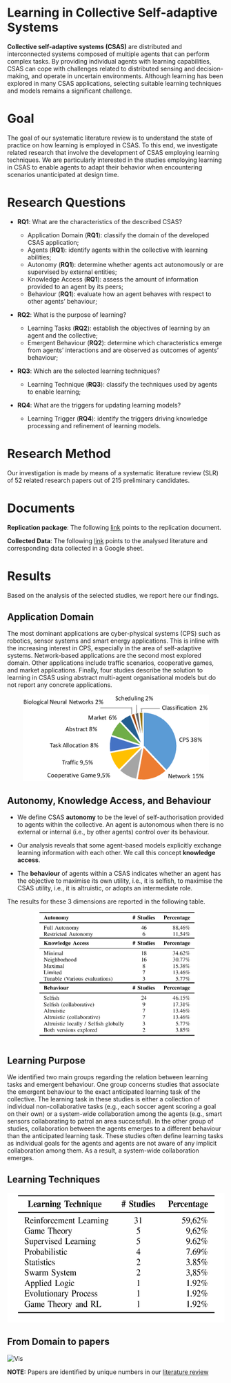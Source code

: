 # Learning in Collective Self-adaptive Systems
**Collective self-adaptive systems (CSAS)** are distributed and interconnected systems composed of multiple agents that can perform complex tasks. By providing individual agents with learning capabilities, CSAS can cope with challenges related to distributed sensing and decision-making, and operate in uncertain environments. Although learning has been explored in many CSAS applications, selecting suitable learning techniques and models remains a significant challenge.

# Goal
The goal of our systematic literature review is to understand the state of practice on how learning is employed in CSAS. To this end, we investigate related research that involve the development of CSAS employing learning techniques. We are particularly interested in the studies employing learning in CSAS to enable agents to adapt their behavior when encountering scenarios unanticipated at design time.

# Research Questions

- **RQ1**: What are the characteristics of the described CSAS?
  - Application Domain (**RQ1**): classify the domain of the
developed CSAS application;
  - Agents (**RQ1**): identify agents within the collective with
learning abilities;
  - Autonomy (**RQ1**): determine whether agents act autonomously
or are supervised by external entities;
  - Knowledge Access (**RQ1**): assess the amount of information
provided to an agent by its peers;
  - Behaviour (**RQ1**): evaluate how an agent behaves with
respect to other agents’ behaviour;

- **RQ2**: What is the purpose of learning?
  - Learning Tasks (**RQ2**): establish the objectives of learning
by an agent and the collective;
  - Emergent Behaviour (**RQ2**): determine which characteristics
emerge from agents’ interactions and are observed as outcomes of agents’ behaviour;

- **RQ3**: Which are the selected learning techniques?
  - Learning Technique (**RQ3**): classify the techniques used
by agents to enable learning;

- **RQ4**: What are the triggers for updating learning models?
  - Learning Trigger (**RQ4**): identify the triggers driving
knowledge processing and refinement of learning models.

# Research Method
Our investigation is made by means of a systematic literature review (SLR) of 52 related research papers out of 215 preliminary candidates.

# Documents
**Replication package**: The following [link](https://drive.google.com/open?id=1tkX0cTYFzkTWq-KWRimPkrowaW_ZvoRs) points to the replication document.

**Collected Data**: The following [link](https://docs.google.com/spreadsheets/d/1tD9yaWa7JfokEHNGdw5sMem09e-y5FuAhfuI7Av2VYw/edit#gid=1392946669) points to the analysed literature and corresponding data collected in a Google sheet.

# Results
Based on the analysis of the selected studies, we report here our findings.

## Application Domain
The most dominant applications are cyber-physical systems (CPS) such as robotics, sensor systems and smart energy applications.
This is inline with the increasing interest in CPS, especially in the area of self-adaptive systems. Network-based applications
are the second most explored domain. Other applications include traffic scenarios, cooperative games, and market applications. Finally, four studies describe the solution to learning in CSAS using abstract multi-agent organisational models but do not report any concrete applications.

<p align="center">
  <img height="200" src='images/Fig2.ApplicationDomain.png'/>
</p>

## Autonomy, Knowledge Access, and Behaviour

* We define CSAS **autonomy** to be the level of self-authorisation provided to agents within the collective. An agent is autonomous when there is no external or internal (i.e., by other agents) control over its behaviour.

* Our analysis reveals that some agent-based models explicitly exchange learning information with each other. We call this concept **knowledge access**.

* The **behaviour** of agents within a CSAS indicates whether an agent has the objective to maximise its own utility, i.e., it is selfish, to maximise the CSAS utility, i.e., it is altruistic, or adopts an intermediate role.

The results for these 3 dimensions are reported in the following table.

<p align="center">
  <img height="300" src='images/Tab3.AutonomyKnowledgeBehaviour.png'/>
</p>

## Learning Purpose
We identified two main groups regarding the relation between learning tasks and emergent behaviour. One group concerns studies that associate the emergent behaviour to the exact anticipated learning task of the collective. The learning task in these studies is either a collection of individual non-collaborative tasks (e.g., each soccer agent scoring a goal on their own) or a system-wide collaboration among the agents (e.g., smart sensors collaborating to patrol an area successful). In the other group of studies, collaboration between the agents emerges to a different behaviour than the anticipated learning task. These studies often define learning tasks as individual goals for the agents and agents are not aware of any implicit collaboration among them. As a result, a system-wide collaboration emerges.

## Learning Techniques

<p align="center">
  <img height="300" src='images/Tab4.LearningTechnique.png'/>
</p>

## From Domain to papers
![Vis](images/domaintopaper.png)

**NOTE:** Papers are identified by unique numbers in our [literature review](https://docs.google.com/spreadsheets/d/1tD9yaWa7JfokEHNGdw5sMem09e-y5FuAhfuI7Av2VYw/edit#gid=1392946669)


